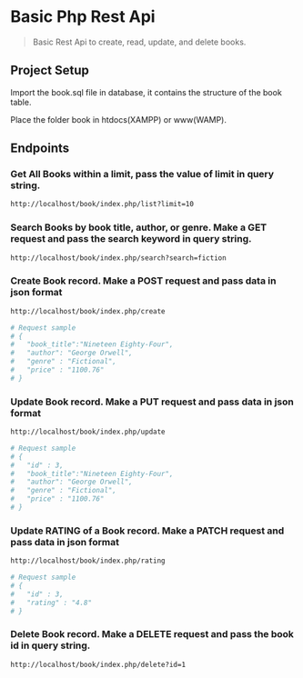 # Basic Php Rest Api
>Basic Rest Api to create, read, update, and delete books.

## Project Setup

Import the book.sql file in database, it contains the structure of the book table.

Place the folder book in htdocs(XAMPP) or www(WAMP).

## Endpoints

### Get All Books within a limit, pass the value of limit in query string.

``` bash
http://localhost/book/index.php/list?limit=10
```

### Search Books by book title, author, or genre. Make a GET request and pass the search keyword in query string.

``` bash
http://localhost/book/index.php/search?search=fiction
```

### Create Book record. Make a POST request and pass data in json format

``` bash
http://localhost/book/index.php/create

# Request sample
# {
#   "book_title":"Nineteen Eighty-Four",
#   "author": "George Orwell",
#   "genre" : "Fictional",
#   "price" : "1100.76"
# }
```

### Update Book record. Make a PUT request and pass data in json format

``` bash
http://localhost/book/index.php/update

# Request sample
# {
#   "id" : 3,
#   "book_title":"Nineteen Eighty-Four",
#   "author": "George Orwell",
#   "genre" : "Fictional",
#   "price" : "1100.76"
# }
```

### Update RATING of a Book record. Make a PATCH request and pass data in json format

``` bash
http://localhost/book/index.php/rating

# Request sample
# {
#   "id" : 3,
#   "rating" : "4.8"
# }
```

### Delete Book record. Make a DELETE request and pass the book id in query string.

``` bash
http://localhost/book/index.php/delete?id=1
```

